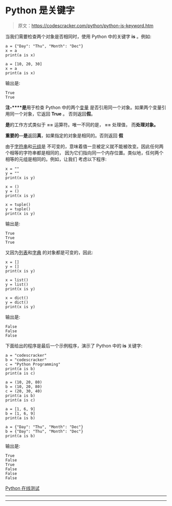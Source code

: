 # Python 是关键字

> 原文：<https://codescracker.com/python/python-is-keyword.htm>

当我们需要检查两个对象是否相同时，使用 Python 中的关键字 **is** 。例如:

```
a = {"Day": "Thu", "Month": "Dec"}
x = a
print(a is x)

a = [10, 20, 30]
x = a
print(a is x)
```

输出是:

```
True
True
```

**注-****是**用于检查 Python 中的两个[变量](/python/python-variables.htm) 是否引用同一个对象。如果两个变量引用同一个对象，它返回 **True** 。 否则返回**假**。

**是**的工作方式类似于 **==** 运算符。唯一不同的是， **==** 处理值， 而**处理对象。**

**重要的**—**是**返回**真**，如果指定的对象是相同的。否则返回 **假**

由于[字符串](/python/python-strings.htm)和[元组](/python/python-tuples.htm)是 不可变的，意味着值一旦被定义就不能被改变。因此任何两个相等的字符串都是相同的， 因为它们指向同一个内存位置。类似地，任何两个相等的元组是相同的。例如，让我们 考虑以下程序:

```
x = ""
y = ""
print(x is y)

x = ()
y = ()
print(x is y)

x = tuple()
y = tuple()
print(x is y)
```

输出是:

```
True
True
True
```

又因为[列表](/python/python-lists.htm)和[字典](/python/python-dictionary.htm) 的对象都是可变的，因此:

```
x = []
y = []
print(x is y)

x = list()
y = list()
print(x is y)

x = dict()
y = dict()
print(x is y)
```

输出是:

```
False
False
False
```

下面给出的程序是最后一个示例程序，演示了 Python 中的 **is** 关键字:

```
a = "codescracker"
b = "codescracker"
c = "Python Programming"
print(a is b)
print(a is c)

a = (10, 20, 80)
b = (10, 20, 80)
c = (20, 30, 40)
print(a is b)
print(a is c)

a = [1, 6, 9]
b = [1, 6, 9]
print(a is b)

a = {"Day": "Thu", "Month": "Dec"}
b = {"Day": "Thu", "Month": "Dec"}
print(a is b)
```

输出是:

```
True
False
True
False
False
False
```

[Python 在线测试](/exam/showtest.php?subid=10)

* * *

* * *